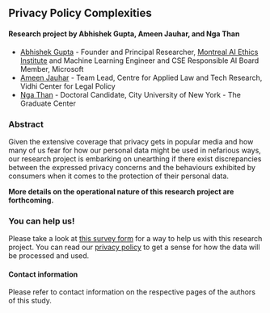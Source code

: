 ## Privacy Policy Complexities

#### Research project by Abhishek Gupta, Ameen Jauhar, and Nga Than

* [Abhishek Gupta](https://atg-abhishek.github.io) - Founder and Principal Researcher, [Montreal AI Ethics Institute](https://montrealethics.ai) and Machine Learning Engineer and CSE Responsible AI Board Member, Microsoft
* [Ameen Jauhar](https://vidhilegalpolicy.in/team/ameen-jauhar/) - Team Lead, Centre for Applied Law and Tech Research, Vidhi Center for Legal Policy
* [Nga Than](https://ngathan.com/) - Doctoral Candidate, City University of New York - The Graduate Center

### Abstract 

Given the extensive coverage that privacy gets in popular media and how many of us fear for how our personal data might be used in nefarious ways, our research project is embarking on unearthing if there exist discrepancies between the expressed privacy concerns and the behaviours exhibited by consumers when it comes to the protection of their personal data.

**More details on the operational nature of this research project are forthcoming.**

### You can help us! 

Please take a look at [this survey form](https://bit.ly/3mWYVYx) for a way to help us with this research project. You can read our [privacy policy](./privacy_policy.md) to get a sense for how the data will be processed and used.

#### Contact information 

Please refer to contact information on the respective pages of the authors of this study.
